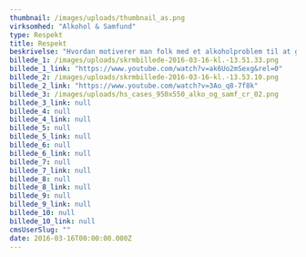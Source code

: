 ```yaml
---
thumbnail: /images/uploads/thumbnail_as.png
virksomhed: "Alkohol & Samfund"
type: Respekt
title: Respekt
beskrivelse: "Hvordan motiverer man folk med et alkoholproblem til at gøre noget ved det? Hjaltelin Stahls cross media kampagne for Alkohol &amp; Samfund har vist, at det er gulerod og ikke pisk, der skal til. Ved at fokusere på det, der venter på den anden side af misbruget, lykkedes det at fåmarkant flere til at tage imod et af de mange behandlingstilbud, som kommunernetilbyder.\n\n"
billede_1: /images/uploads/skrmbillede-2016-03-16-kl.-13.51.33.png
billede_1_link: "https://www.youtube.com/watch?v=ak6Uo2mSexg&rel=0"
billede_2: /images/uploads/skrmbillede-2016-03-16-kl.-13.53.10.png
billede_2_link: "https://www.youtube.com/watch?v=3Ao_q8-7f8k"
billede_3: /images/uploads/hs_cases_950x550_alko_og_samf_cr_02.png
billede_3_link: null
billede_4: null
billede_4_link: null
billede_5: null
billede_5_link: null
billede_6: null
billede_6_link: null
billede_7: null
billede_7_link: null
billede_8: null
billede_8_link: null
billede_9: null
billede_9_link: null
billede_10: null
billede_10_link: null
cmsUserSlug: ""
date: 2016-03-16T00:00:00.000Z
---
```


